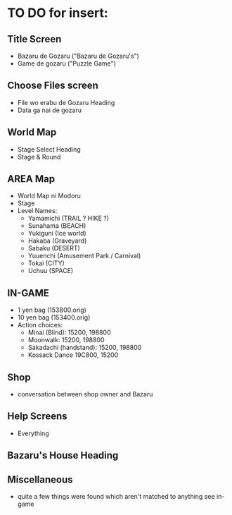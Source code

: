 # TO DO for insert:

## Title Screen

- Bazaru de Gozaru ("Bazaru de Gozaru's")
- Game de gozaru ("Puzzle Game")

## Choose Files screen

- File wo erabu de Gozaru Heading
- Data ga nai de gozaru

## World Map

- Stage Select Heading
- Stage & Round

## AREA Map

- World Map ni Modoru
- Stage
- Level Names:
  - Yamamichi  (TRAIL ?  HIKE ?)
  - Sunahama (BEACH)
  - Yukiguni (Ice world)
  - Hakaba (Graveyard)
  - Sabaku (DESERT)
  - Yuuenchi (Amusement Park / Carnival)
  - Tokai (CITY)
  - Uchuu (SPACE)

## IN-GAME

- 1 yen bag (153B00.orig)
- 10 yen bag (153400.orig)
- Action choices:
  - Minai (Blind): 15200, 198800
  - Moonwalk: 15200, 198800
  - Sakadachi (handstand): 15200, 198800
  - Kossack Dance 19C800, 15200

## Shop

- conversation between shop owner and Bazaru

## Help Screens

- Everything

## Bazaru's House Heading


## Miscellaneous

- quite a few things were found which aren't matched to anything see in-game
